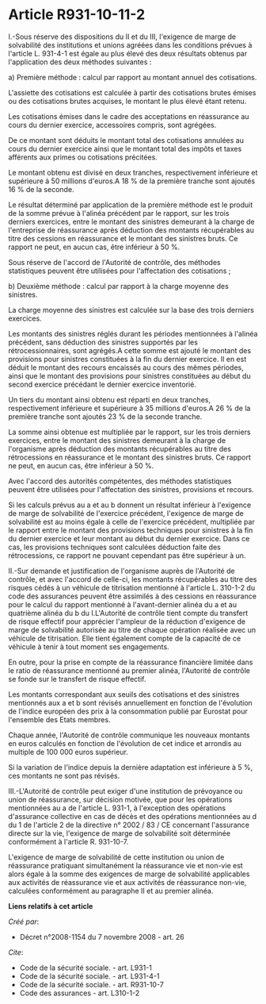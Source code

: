 # Article R931-10-11-2

I.-Sous réserve des dispositions du II et du III, l'exigence de marge de solvabilité des institutions et unions agréées dans
les conditions prévues à l'article L. 931-4-1 est égale au plus élevé des deux résultats obtenus par l'application des deux
méthodes suivantes : 

a) Première méthode : calcul par rapport au montant annuel des cotisations.

L'assiette des cotisations est calculée à partir des cotisations brutes émises ou des cotisations brutes acquises, le montant
le plus élevé étant retenu. 

Les cotisations émises dans le cadre des acceptations en réassurance au cours du dernier exercice, accessoires compris, sont
agrégées. 

De ce montant sont déduits le montant total des cotisations annulées au cours du dernier exercice ainsi que le montant total
des impôts et taxes afférents aux primes ou cotisations précitées. 

Le montant obtenu est divisé en deux tranches, respectivement inférieure et supérieure à 50 millions d'euros.A 18 % de la
première tranche sont ajoutés 16 % de la seconde. 

Le résultat déterminé par application de la première méthode est le produit de la somme prévue à l'alinéa précédent par le
rapport, sur les trois derniers exercices, entre le montant des sinistres demeurant à la charge de l'entreprise de
réassurance après déduction des montants récupérables au titre des cessions en réassurance et le montant des sinistres bruts.
Ce rapport ne peut, en aucun cas, être inférieur à 50 %. 

Sous réserve de l'accord de l'Autorité de contrôle, des méthodes statistiques peuvent être utilisées pour l'affectation des
cotisations ; 

b) Deuxième méthode : calcul par rapport à la charge moyenne des sinistres. 

La charge moyenne des sinistres est calculée sur la base des trois derniers exercices. 

Les montants des sinistres réglés durant les périodes mentionnées à l'alinéa précédent, sans déduction des sinistres
supportés par les rétrocessionnaires, sont agrégés.A cette somme est ajouté le montant des provisions pour sinistres
constituées à la fin du dernier exercice. Il en est déduit le montant des recours encaissés au cours des mêmes périodes,
ainsi que le montant des provisions pour sinistres constituées au début du second exercice précédant le dernier exercice
inventorié. 

Un tiers du montant ainsi obtenu est réparti en deux tranches, respectivement inférieure et supérieure à 35 millions
d'euros.A 26 % de la première tranche sont ajoutés 23 % de la seconde tranche. 

La somme ainsi obtenue est multipliée par le rapport, sur les trois derniers exercices, entre le montant des sinistres
demeurant à la charge de l'organisme après déduction des montants récupérables au titre des rétrocessions en réassurance et
le montant des sinistres bruts. Ce rapport ne peut, en aucun cas, être inférieur à 50 %. 

Avec l'accord des autorités compétentes, des méthodes statistiques peuvent être utilisées pour l'affectation des sinistres,
provisions et recours. 

Si les calculs prévus au a et au b donnent un résultat inférieur à l'exigence de marge de solvabilité de l'exercice
précédent, l'exigence de marge de solvabilité est au moins égale à celle de l'exercice précédent, multipliée par le rapport
entre le montant des provisions techniques pour sinistres à la fin du dernier exercice et leur montant au début du dernier
exercice. Dans ce cas, les provisions techniques sont calculées déduction faite des rétrocessions, ce rapport ne pouvant
cependant pas être supérieur à un. 

II.-Sur demande et justification de l'organisme auprès de l'Autorité de contrôle, et avec l'accord de celle-ci, les montants
récupérables au titre des risques cédés à un véhicule de titrisation mentionné à l'article L. 310-1-2 du code des assurances
peuvent être assimilés à des cessions en réassurance pour le calcul du rapport mentionné à l'avant-dernier alinéa du a et au
quatrième alinéa du b du I.L'Autorité de contrôle tient compte du transfert de risque effectif pour apprécier l'ampleur de la
réduction d'exigence de marge de solvabilité autorisée au titre de chaque opération réalisée avec un véhicule de titrisation.
Elle tient également compte de la capacité de ce véhicule à tenir à tout moment ses engagements. 

En outre, pour la prise en compte de la réassurance financière limitée dans le ratio de réassurance mentionné au premier
alinéa, l'Autorité de contrôle se fonde sur le transfert de risque effectif. 

Les montants correspondant aux seuils des cotisations et des sinistres mentionnés aux a et b sont révisés annuellement en
fonction de l'évolution de l'indice européen des prix à la consommation publié par Eurostat pour l'ensemble des Etats
membres. 

Chaque année, l'Autorité de contrôle communique les nouveaux montants en euros calculés en fonction de l'évolution de cet
indice et arrondis au multiple de 100 000 euros supérieur. 

Si la variation de l'indice depuis la dernière adaptation est inférieure à 5 %, ces montants ne sont pas révisés. 

III.-L'Autorité de contrôle peut exiger d'une institution de prévoyance ou union de réassurance, sur décision motivée, que
pour les opérations mentionnées au a de l'article L. 931-1, à l'exception des opérations d'assurance collective en cas de
décès et des opérations mentionnées au d du 1 de l'article 2 de la directive n° 2002 / 83 / CE concernant l'assurance directe
sur la vie, l'exigence de marge de solvabilité soit déterminée conformément à l'article R. 931-10-7.

L'exigence de marge de solvabilité de cette institution ou union de réassurance pratiquant simultanément la réassurance vie
et non-vie est alors égale à la somme des exigences de marge de solvabilité applicables aux activités de réassurance vie et
aux activités de réassurance non-vie, calculées conformément au paragraphe II et au premier alinéa.

**Liens relatifs à cet article**

_Créé par_:

  - Décret n°2008-1154 du 7 novembre 2008 - art. 26

_Cite_:

  - Code de la sécurité sociale. - art. L931-1
  - Code de la sécurité sociale. - art. L931-4-1
  - Code de la sécurité sociale. - art. R931-10-7
  - Code des assurances - art. L310-1-2
